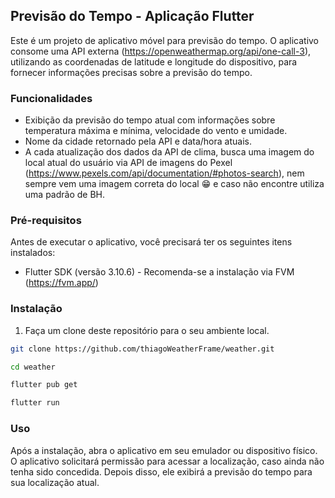 ## Previsão do Tempo - Aplicação Flutter

Este é um projeto de aplicativo móvel para previsão do tempo. O aplicativo consome uma API
externa (https://openweathermap.org/api/one-call-3), utilizando as coordenadas de latitude e
longitude do dispositivo, para fornecer informações precisas sobre a previsão do tempo.

### Funcionalidades

- Exibição da previsão do tempo atual com informações sobre temperatura máxima e mínima, velocidade
  do vento e umidade.
- Nome da cidade retornado pela API e data/hora atuais.
- A cada atualização dos dados da API de clima, busca uma imagem do local atual do usuário via API
  de imagens do Pexel (https://www.pexels.com/api/documentation/#photos-search),
  nem sempre vem uma imagem correta do local 😁 e caso não encontre utiliza uma padrão de BH.

### Pré-requisitos

Antes de executar o aplicativo, você precisará ter os seguintes itens instalados:

- Flutter SDK (versão 3.10.6) - Recomenda-se a instalação via FVM (https://fvm.app/)

### Instalação

1. Faça um clone deste repositório para o seu ambiente local.

```bash
git clone https://github.com/thiagoWeatherFrame/weather.git

cd weather

flutter pub get

flutter run
```

### Uso

Após a instalação, abra o aplicativo em seu emulador ou dispositivo físico. O aplicativo solicitará
permissão para acessar a localização, caso ainda não tenha sido concedida. Depois disso, ele exibirá
a previsão do tempo para sua localização atual.
